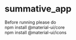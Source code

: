# summative_app
Before running please do <br>
npm install @material-ui/core <br>
npm install @material-ui/icons
